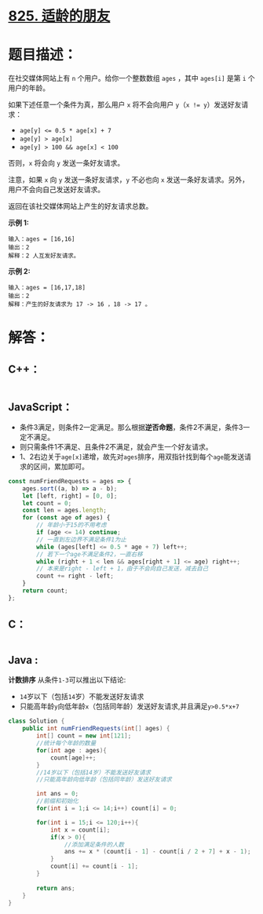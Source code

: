 # [825. 适龄的朋友](https://leetcode-cn.com/problems/friends-of-appropriate-ages/)

# 题目描述：

在社交媒体网站上有 `n` 个用户。给你一个整数数组 `ages` ，其中 `ages[i]` 是第 `i` 个用户的年龄。

如果下述任意一个条件为真，那么用户 `x` 将不会向用户 `y`（`x != y`）发送好友请求：

- `age[y] <= 0.5 * age[x] + 7`
- `age[y] > age[x]`
- `age[y] > 100 && age[x] < 100`

否则，`x` 将会向 `y` 发送一条好友请求。

注意，如果 `x` 向 `y` 发送一条好友请求，`y` 不必也向 `x` 发送一条好友请求。另外，用户不会向自己发送好友请求。

返回在该社交媒体网站上产生的好友请求总数。



**示例 1:**

```
输入：ages = [16,16]
输出：2
解释：2 人互发好友请求。
```

 **示例 2:**

```
输入：ages = [16,17,18]
输出：2
解释：产生的好友请求为 17 -> 16 ，18 -> 17 。
```



# 解答：

## C++：

```cpp

```

## JavaScript：

- 条件3满足，则条件2一定满足。那么根据**逆否命题**，条件2不满足，条件3一定不满足。
- 则只需条件1不满足、且条件2不满足，就会产生一个好友请求。
- 1、2右边关于`age[x]`递增，故先对`ages`排序，用双指针找到每个`age`能发送请求的区间，累加即可。

```javascript
const numFriendRequests = ages => {
    ages.sort((a, b) => a - b);
    let [left, right] = [0, 0];
    let count = 0;
    const len = ages.length;
    for (const age of ages) {
        // 年龄小于15的不用考虑
        if (age <= 14) continue;
        // 一直到左边界不满足条件1为止
        while (ages[left] <= 0.5 * age + 7) left++;
        // 若下一个age不满足条件2，一直右移
        while (right + 1 < len && ages[right + 1] <= age) right++;
        // 本来是right - left + 1，由于不会向自己发送，减去自己
        count += right - left;
    }
    return count;
};
```

## C：

```c

```

## Java :

**计数排序**
从条件`1-3`可以推出以下结论:

- `14`岁以下（包括`14`岁）不能发送好友请求 
- 只能高年龄`y`向低年龄`x`（包括同年龄）发送好友请求,并且满足`y>0.5*x+7`

```java
class Solution {
    public int numFriendRequests(int[] ages) {
        int[] count = new int[121];
        //统计每个年龄的数量
        for(int age : ages){
            count[age]++;
        }
        //14岁以下（包括14岁）不能发送好友请求
        //只能高年龄向低年龄（包括同年龄）发送好友请求

        int ans = 0;
        //前缀和初始化
        for(int i = 1;i <= 14;i++) count[i] = 0;

        for(int i = 15;i <= 120;i++){
            int x = count[i];
            if(x > 0){
                //添加满足条件的人数
                ans += x * (count[i - 1] - count[i / 2 + 7] + x - 1);
            }
            count[i] += count[i - 1];
        }
        
        return ans;
    }
}
```
